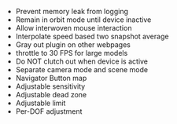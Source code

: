 - Prevent memory leak from logging
- Remain in orbit mode until device inactive
- Allow interwoven mouse interaction
- Interpolate speed based two snapshot average
- Gray out plugin on other webpages
- throttle to 30 FPS for large models
- Do NOT clutch out when device is active
- Separate camera mode and scene mode
- Navigator Button map
- Adjustable sensitivity
- Adjustable dead zone
- Adjustable limit
- Per-DOF adjustment
